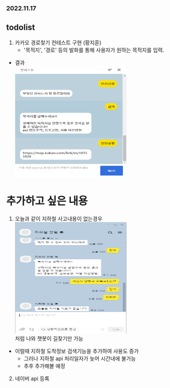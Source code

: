 ### 2022.11.17
## todolist

1. 카카오 경로찾기 컨테스트 구현 (황지훈)
    - '목적지', '경로' 등의 발화를 통해 사용자가 원하는 목적지를 입력.
    <!-- ![](2022-11-17-13-49-23.png) -->
- 결과 <br/>
<img src="2022-11-17-13-49-23.png" width="300" height="300"/><br/>

# 추가하고 싶은 내용
1. 오늘과 같이 지하철 사고내용이 없는경우 <br/><img src="2022-11-17-15-33-53.png" width="300" height="300"/><br/>
처럼 나와 챗봇이 길찾기만 가능
- 이럴때 지하철 도착정보 검색기능을 추가하여 사용도 증가
    - 그러나 지하철 api 처리일자가 늦어 시간내에 불가능
    - 추후 추가해볼 예정

2. 네이버 api 등록
